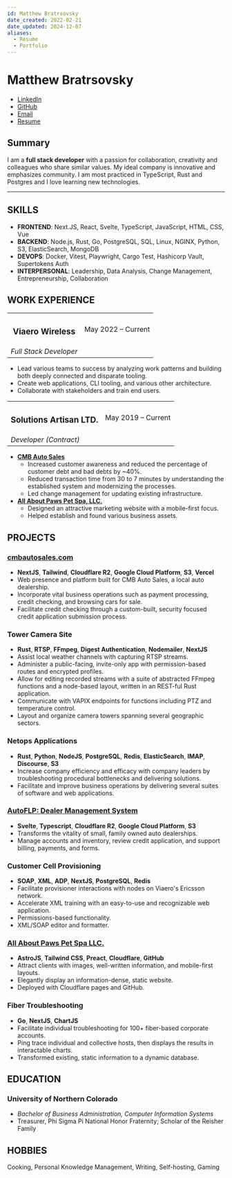 ```yaml
---
id: Matthew Bratrsovsky
date_created: 2022-02-21
date_updated: 2024-12-07 
aliases:
  - Resume
  - Portfolio
---
```


# Matthew Bratrsovsky

- [LinkedIn](https://linkedin.com/in/mattkbrat)
- [GitHub](https://github.com/mattkbrat)
- [Email](mailto:oldlimited@proton.me)
- [Resume](https://mattkbrat.com)

## Summary

I am a **full stack developer** with a passion for collaboration, creativity and
colleagues who share similar values. My ideal company is innovative and
emphasizes community. I am most practiced in TypeScript, Rust and Postgres
and I love learning new technologies.

---

## SKILLS

- **FRONTEND**: Next.JS, React, Svelte, TypeScript, JavaScript, HTML, CSS, Vue
- **BACKEND**: Node.js, Rust, Go, PostgreSQL, SQL, Linux, NGINX, Python, S3, ElasticSearch, MongoDB
- **DEVOPS**: Docker, Vitest, Playwright, Cargo Test, Hashicorp Vault, Supertokens Auth
- **INTERPERSONAL**: Leadership, Data Analysis, Change Management, Entrepreneurship, Collaboration

## WORK EXPERIENCE

<table id="title-date-table">
<tr>
<th><h3>Viaero Wireless</h3></th>
<td>May 2022 – Current</td>
</tr>
<tr>
<td>
<i>Full Stack Developer</i>
</td>
</table>

- Lead various teams to success by analyzing work patterns and building
both deeply connected and disparate tooling.
- Create web applications, CLI tooling, and various other architecture.
- Collaborate with stakeholders and train end users.

<table id="title-date-table">
<tr>
<th><h3>Solutions Artisan LTD.</h3></th>
<td>May 2019 – Current</td>
</tr>
<tr>
<td>
<i>Developer (Contract)</i>
</td>
</table>

- [**CMB Auto Sales**](https://cmbautosales.com)
  - Increased customer awareness and reduced the percentage of customer debt
  and bad debts by ~40%.
  - Reduced transaction time from 30 to 7 minutes by understanding the established
  system and modernizing the processes.
  - Led change management for updating existing infrastructure.
- [**All About Paws Pet Spa, LLC.**](https://www.fortmorgangrooming.com)
  - Designed an attractive marketing website with a mobile-first focus.
  - Helped establish and found various business assets.

## PROJECTS

### [cmbautosales.com](https://cmbautosales.com)

- **NextJS**, **Tailwind**, **Cloudflare R2**, **Google Cloud Platform**,
**S3**, **Vercel**
- Web presence and platform built for CMB Auto Sales, a local auto dealership.
- Incorporate vital business operations such as payment processing, credit checking,
and browsing cars for sale.
- Facilitate credit checking through a custom-built, security focused
credit application submission process.

### Tower Camera Site

- **Rust**, **RTSP**, **FFmpeg**, **Digest Authentication**, **Nodemailer**, **NextJS**
- Assist local weather channels with capturing RTSP streams.
- Administer a public-facing, invite-only app with permission-based routes and
encrypted profiles.
- Allow for editing recorded streams with a suite of abstracted
FFmpeg functions and a node-based layout, written in an REST-ful Rust application.
- Communicate with VAPIX endpoints for functions including PTZ and temperature control.
- Layout and organize camera towers spanning several geographic sectors.

### Netops Applications

- **Rust**, **Python**, **NodeJS**, **PostgreSQL**, **Redis**,
**ElasticSearch**, **IMAP**, **Discourse**, **S3**
- Increase company efficiency and efficacy with company leaders by
troubleshooting procedural bottlenecks and delivering solutions.
- Facilitate and improve business operations by delivering several
suites of software and web applications.

### [AutoFLP: Dealer Management System](https://github.com/mattkbrat/autoflp-web)

- **Svelte**, **Typescript**, **Cloudflare R2**, **Google Cloud Platform**, **S3**
- Transforms the vitality of small, family owned auto dealerships.
- Manage accounts and inventory, review credit application, and support billing,
payments, and forms.

### Customer Cell Provisioning

- **SOAP**, **XML**, **ADP**, **NextJS**, **PostgreSQL**, **Redis**
- Facilitate provisioner interactions with nodes on Viaero's Ericsson network.
- Accelerate XML training with an easy-to-use and recognizable web application.
- Permissions-based functionality.
- XML/SOAP editor and formatter.

### [All About Paws Pet Spa LLC.](https://www.fortmorgangrooming.com)

- **AstroJS**, **Tailwind CSS**, **Preact**, **Cloudflare**, **GitHub**
- Attract clients with images, well-written information, and mobile-first layouts.
- Elegantly display an information-dense, static website.
- Deployed with Cloudflare pages and GitHub.

### Fiber Troubleshooting

- **Go**, **NextJS**, **ChartJS**
- Facilitate individual troubleshooting for 100+ fiber-based corporate accounts.
- Ping trace individual and collective hosts, then displays the results in
interactable charts.
- Transformed existing, static information to a dynamic database.

## EDUCATION

### University of Northern Colorado

- *Bachelor of Business Administration, Computer Information Systems*
- Treasurer, Phi Sigma Pi National Honor Fraternity; Scholar of the Reisher Family

## HOBBIES

Cooking, Personal Knowledge Management, Writing, Self-hosting, Gaming

